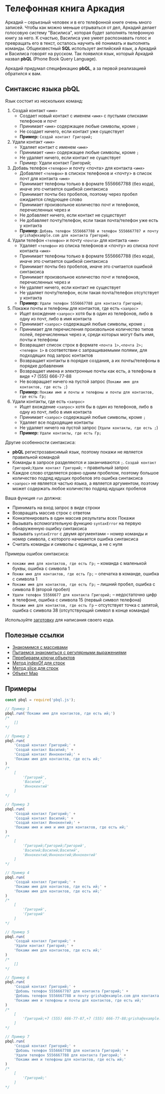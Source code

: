 # Телефонная книга Аркадия

Аркадий – серьезный человек и в его телефонной книге очень много записей. Чтобы как можно меньше отрываться от дел, Аркадий делает голосовую систему "Василиса", которая будет заполнять телефонную книгу за него. К счастью, Василиса уже умеет распознавать голос и превращать его в текст, осталось научить её понимать и выполнять команды. Общеизвестный __SQL__ использует английский язык, а Аркадий и Василиса говорят на русском. Так появился язык, который Аркадий назвал __pbQL__ (Phone Book Query Language).

Аркадий придумал спецификацию __pbQL__, а за первой реализацией обратился к вам.

## Синтаксис языка pbQL

Язык состоит из нескольких команд:

1. Создай контакт `<имя>`
    - Создает новый контакт с именем `<имя>` с пустыми списками телефонов и почт
    - Принимает `<имя>` содержащее любые символы, кроме `;`
    - Не создает ничего, если контакт уже существует
    - __Пример:__ `Создай контакт Григорий;`
1. Удали контакт `<имя>`
    - Удаляет контакт с именем `<имя>`
    - Принимает `<имя>` содержащее любые символы, кроме `;`
    - Не удаляет ничего, если контакт не существует
    - Пример: Удали контакт Григорий;
1. Добавь телефон `<телефон>` и почту <почта> для контакта `<имя>`
    - Добавляет `<телефон>` в спискок телефонов и <почту> в список почт для контакта `<имя>`
    - Принимает телефоны только в формате 5556667788 (без кода), иначе это считается ошибкой синтаксиса
    - Принимает почты без пробелов, поэтому через пробел ожидается следующее слово
    - Принимает произвольное количество почт и телефонов, перечисленных через и
    - Не добавляет ничего, если контакт не существует
    - Не добавляет почту/телефон, если такая почта/телефон уже есть у контакта
    - __Пример:__ `Добавь телефон 5556667788 и телефон 5556667787 и почту grisha@example.com для контакта Григорий;`
1. Удали телефон `<телефон>` и почту `<почта>` для контакта `<имя>`
    - Удаляет `<телефон>` из списка телефонов и <почту> из списка почт контакта `<имя>`
    - Принимает телефоны только в формате 5556667788 (без кода), иначе это считается ошибкой синтаксиса
    - Принимает почты без пробелов, иначе это считается ошибкой синтаксиса
    - Принимает произвольное количество почт и телефонов, перечисленных через и
    - Не удаляет ничего, если контакт не существует
    - Не удаляет почту/телефон, если такая почта/телефон отсутствует у контакта
    - __Пример:__ `Удали телефон 5556667788 для контакта Григорий;`
1. Покажи почты и телефоны для контактов, где есть `<запрос>`
    - Ищет вхождение `<запрос>` хотя бы в один из телефонов, либо в одну из почт, либо в имя контакта
    - Принимает `<запрос>` содержащий любые символы, кроме `;`
    - Принимает для перечисления произвольное количество типов полей, перечисленных через и, среди которых могут быть имя, почты и телефоны
    - Возвращает список строк в формате `<почта 1>,<почта 2>;<телефон 1>` в соответствии с запращиваемыми полями, для подходящих под запрос контактов
    - Возвращает контакты в порядке создания, а их почты/телефоны в порядке добавления
    - Возвращает имена и электронные почты как есть, а телефоны в виде +7 (555) 666-77-88
    - Не возвращает ничего на пустой запрос (`Покажи имя для контактов, где есть ;`)
    - __Пример:__ `Покажи имя и почты и телефоны и почты для контактов, где есть Гр;`
1. Удали контакты, где есть `<запрос>`
    - Ищет вхождение `<запрос>` хотя бы в один из телефонов, либо в одну из почт, либо в имя контакта
    - Принимает `<запрос>` содержащий любые символы, кроме `;`
    - Удаляет все подходящие контакты
    - Не удаляет ничего на пустой запрос (`Удали контакты, где есть ;`)
    - __Пример:__ `Удали контакты, где есть Гр;`

Другие особенности синтаксиса:
- __pbQL__ регистрозависимый язык, поэтому покажи не является правильной командой
- Команды в запросе разделяются и заканчиваются `;`. `Создай контакт Григорий;Удали контакт Григорий;` – правильный запрос
- Каждое слово отделяется ровно одним пробелом, поэтому большое количество подряд идущих пробелов это ошибка синтаксиса
- `<запрос>` не является частью языка, а является аргументом, поэтому может содержать любое количество подряд идущих пробелов

Ваша функция `run` должна:
- Принимать на вход запрос в виде строки
- Возвращать массив строк с ответом
- Конкатенировать в один массив результаты всех Покажи
- Вызывать вспомогательную функцию `syntaxError` на первую обнаруженную ошибку синтаксиса
- Вызывать `syntaxError` c двумя аргументами – номер команды и номер символа, с которого начинается ошибка синтаксиса
- Считать команды и символы с единицы, а не с нуля

Примеры ошибок синтаксиса:
- `покажи имя для контактов, где есть Гр;` – команда c маленькой буквы, ошибка с символа 1
- `Покжи имя для контактов, где есть Гр;` – опечатка в команде, ошибка с символа 1
- `Покажи имя для контактов, где есть Гр;` – лишний пробел, ошибка с символа 8 (второй пробел)
- `Удали телефон 55566677 для контакта Григорий;` – недостаточно цифр в телефоне, ошибка с символа 15 (первый символ телефона)
- `Покажи имя для контактов, где есть Гр` – отсутствует точка с запятой, ошибка с символа 38 (отсутствующий символ в конце команды)

Используйте [заготовку](https://pastebin.com/KJ9aa96x) для написания своего кода.

## Полезные ссылки

- [Знакомимся с массивами](https://developer.mozilla.org/ru/docs/Web/JavaScript/Reference/Global_Objects/Array)
- [Пытаемся знакомиться с регулярными выражениями](https://developer.mozilla.org/ru/docs/Web/JavaScript/Reference/Global_Objects/RegExp)
- [Перебираем ключи объектов](https://developer.mozilla.org/ru/docs/Web/JavaScript/Reference/Global_Objects/Object/keys)
- [Метод indexOf для строк](https://developer.mozilla.org/ru/docs/Web/JavaScript/Reference/Global_Objects/String/indexOf)
- [Метод slice для строк](https://developer.mozilla.org/ru/docs/Web/JavaScript/Reference/Global_Objects/String/slice)
- [Объект Map](https://developer.mozilla.org/ru/docs/Web/JavaScript/Reference/Global_Objects/Map)

## Примеры

```javascript
const pbql = require('pbql.js');

// Пример 1
pbql.run('Покажи имя для контактов, где есть ий;')
/*
    []
*/

// Пример 2
pbql.run(
    'Создай контакт Григорий;' +
    'Создай контакт Василий;' +
    'Создай контакт Иннокентий;' +
    'Покажи имя для контактов, где есть ий;'
)
/*
    [
        'Григорий',
        'Василий',
        'Иннокентий'
    ]
*/

// Пример 3
pbql.run(
    'Создай контакт Григорий;' +
    'Создай контакт Василий;' +
    'Создай контакт Иннокентий;' +
    'Покажи имя и имя и имя для контактов, где есть ий;'
)
/*
    [
        'Григорий;Григорий;Григорий',
        'Василий;Василий;Василий',
        'Иннокентий;Иннокентий;Иннокентий'
    ]
*/

// Пример 4
pbql.run(
    'Создай контакт Григорий;' +
    'Покажи имя для контактов, где есть ий;' +
    'Покажи имя для контактов, где есть ий;'
)
/*
    [
        'Григорий',
        'Григорий'
    ]
*/

// Пример 5
pbql.run(
    'Создай контакт Григорий;' +
    'Удали контакт Григорий;' +
    'Покажи имя для контактов, где есть ий;'
)
/*
    []
*/

// Пример 6
pbql.run(
    'Создай контакт Григорий;' +
    'Добавь телефон 5556667787 для контакта Григорий;' +
    'Добавь телефон 5556667788 и почту grisha@example.com для контакта Григорий;' +
    'Покажи имя и телефоны и почты для контактов, где есть ий;'
)
/*
    [
        'Григорий;+7 (555) 666-77-87,+7 (555) 666-77-88;grisha@example.com'
    ]
*/

// Пример 7
pbql.run(
    'Создай контакт Григорий;' +
    'Добавь телефон 5556667788 для контакта Григорий;' +
    'Удали телефон 5556667788 для контакта Григорий;' +
    'Покажи имя и телефоны для контактов, где есть ий;'
)
/*
    [
        'Григорий;'
    ]
*/
```
